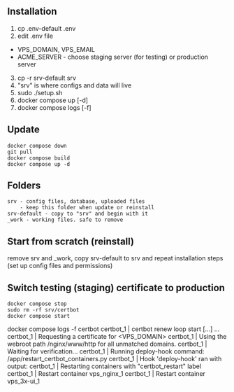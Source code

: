 ## Installation
1. cp .env-default .env
2. edit .env file
  - VPS_DOMAIN, VPS_EMAIL
  - ACME_SERVER - choose staging server (for testing) or production server
3. cp -r srv-default srv
4. "srv" is where configs and data will live
5. sudo ./setup.sh
6. docker compose up [-d]
7. docker compose logs [-f]

## Update
    docker compose down
    git pull
    docker compose build
    docker compose up -d

## Folders
    srv - config files, database, uploaded files
        - keep this folder when update or reinstall
    srv-default - copy to "srv" and begin with it
    _work - working files. safe to remove

## Start from scratch (reinstall)
remove srv and _work, 
copy srv-default to srv and repeat installation steps (set up config files and permissions)


## Switch testing (staging) certificate to production

    docker compose stop
    sudo rm -rf srv/certbot
    docker compose start

docker compose logs -f certbot
    certbot_1      | certbot renew loop start [...]
    ...
    certbot_1      | Requesting a certificate for <VPS_DOMAIN>
    certbot_1      | Using the webroot path /nginx/www/http for all unmatched domains.
    certbot_1      | Waiting for verification...
    certbot_1      | Running deploy-hook command: /app/restart_certbot_containers.py
    certbot_1      | Hook 'deploy-hook' ran with output:
    certbot_1      |  Restarting containers with "certbot_restart" label
    certbot_1      |  Restart container vps_nginx_1
    certbot_1      |  Restart container vps_3x-ui_1
